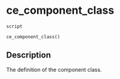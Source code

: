 # ce_component_class
`script`
```gml
ce_component_class()
```

## Description
The definition of the component class.